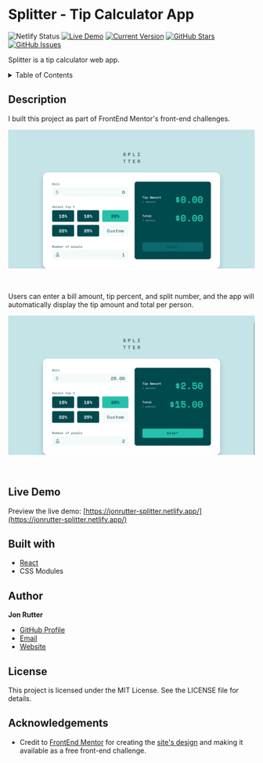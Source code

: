 # Splitter - Tip Calculator App

![Netlify Status](https://api.netlify.com/api/v1/badges/cdda4b51-ac26-4cdc-bd08-65d78e71c1ad/deploy-status)
[![Live Demo](https://img.shields.io/badge/demo-online-green.svg)](https://jonrutter-splitter.netlify.app/)
[![Current Version](https://img.shields.io/badge/version-1.0.0-green.svg)](https://github.com/jonrutter/react-tip-calculator)
[![GitHub Stars](https://img.shields.io/github/stars/jonrutter/react-tip-calculator.svg)](https://github.com/jonrutter/react-tip-calculator/stargazers)
[![GitHub Issues](https://img.shields.io/github/issues/jonrutter/react-tip-calculator.svg)](https://github.com/jonrutter/react-tip-calculator/issues)

Splitter is a tip calculator web app.

<details>
  <summary>Table of Contents</summary>
  <ol>
    <li><a href="#description">Description</a></li>
    <li><a href="#live-demo">Live Demo</a></li>
    <li><a href="#built-with">Built With</a></li>
    <li><a href="#author">Author</a></li>
    <li><a href="#license">License</a></li>
    <li><a href="#acknowledgements">Acknowledgments</a></li>
  </ol>
</details>

## Description

I built this project as part of FrontEnd Mentor's front-end challenges.

![Preview of the Splitter Tip Calculator project](./github/preview-main.png)

<br />

Users can enter a bill amount, tip percent, and split number, and the app will automatically display the tip amount and total per person.

![Preview of the Splitter Tip Calculator project](./github/preview-functionality.png)

<br />

## Live Demo

Preview the live demo: [https://jonrutter-splitter.netlify.app/](https://jonrutter-splitter.netlify.app/)

## Built with

- [React](https://reactjs.org/)
- CSS Modules

## Author

**Jon Rutter**

- [GitHub Profile](https://www.github.com/jonrutter)
- [Email](mailto:contact@jonrutter.com)
- [Website](https://www.jonrutter.com)

## License

This project is licensed under the MIT License. See the LICENSE file for details.

## Acknowledgements

- Credit to [FrontEnd Mentor](https://www.frontendmentor.io/) for creating the [site's design](https://www.frontendmentor.io/challenges/tip-calculator-app-ugJNGbJUX) and making it available as a free front-end challenge.
